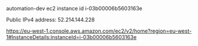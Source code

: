 automation-dev
ec2 instance id i-03b00006b5603163e

Public IPv4 address: 52.214.144.228

https://eu-west-1.console.aws.amazon.com/ec2/v2/home?region=eu-west-1#InstanceDetails:instanceId=i-03b00006b5603163e

